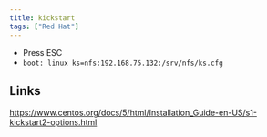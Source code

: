 ```yaml
---
title: kickstart
tags: ["Red Hat"]
---
```


* Press ESC
* ``boot: linux ks=nfs:192.168.75.132:/srv/nfs/ks.cfg``

## Links

<https://www.centos.org/docs/5/html/Installation_Guide-en-US/s1-kickstart2-options.html>


